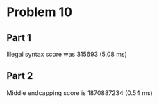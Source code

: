 # Problem 10

## Part 1
Illegal syntax score was 315693 (5.08 ms)

## Part 2
Middle endcapping score is 1870887234 (0.54 ms)

